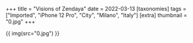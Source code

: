 +++
title = "Visions of Zendaya"
date = 2022-03-13
[taxonomies]
tags = ["Imported", "iPhone 12 Pro", "City", "Milano", "Italy"]
[extra]
thumbnail = "0.jpg"
+++

{{ img(src="0.jpg") }}
